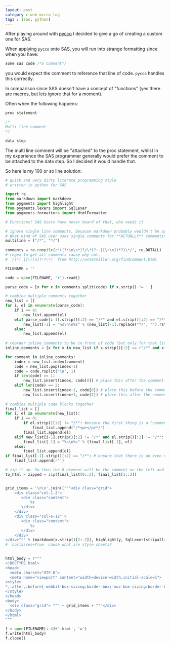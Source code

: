 ```yaml
---
layout: post
category : web micro log
tags : [sas, python]
---
```


After playing around with [pycco](http://fitzgen.github.io/pycco/) I decided to give a go of creating a custom one for SAS. 

When applying `pycco` onto SAS, you will run into strange formatting since when you have:

```js
some sas code /*a comment*/
```

you would expect the comment to reference that line of code. `pycco` handles this correctly.

In comparison since SAS doesn't have a concept of "functions" (yes there are macros, but lets ignore that for a moment).

Often when the following happens:

```js
proc statement

/*
Multi line comment
*/

data step
```

The multi line comment will be "attached" to the proc statement, whilst in my experience the SAS programmer generally would prefer the comment to be attached to the data step. So I decided it would handle that. 

So here is my 100 or so line solution:

```python
# quick and very dirty literate programming style 
# written in python for SAS

import re
from markdown import markdown
from pygments import highlight
from pygments.lexers import SqlLexer
from pygments.formatters import HtmlFormatter

# Functions? SAS Users have never heard of that, who needs it

# ignore single line comments, because markdown probably wouldn't be applied
# What kind of SAS user uses single comments for **ACTUALLY** commenting?
multiline = ["/*", "*/"]
    
comments = re.compile(r'((?:\n\s*)?/\*(?:.|[\r\n])*?)\*/', re.DOTALL)
# regex to get all comments cause why not. 
# `/\*(.|[\r\n])*?\*/` from http://ostermiller.org/findcomment.html

FILENAME = ''

code = open(FILENAME, 'r').read()

parse_code = [x for x in comments.split(code) if x.strip() != '']

# combine multiple comments together
new_list = []
for i, el in enumerate(parse_code):
    if i == 0:
        new_list.append(el)
    elif parse_code[i-1].strip()[:2] == "/*" and el.strip()[:2] == "/*":
        new_list[-1] = "%s\n\n%s" % (new_list[-1].replace("*/", "").rstrip(), el.replace("/*", "", 1).lstrip())
    else:
        new_list.append(el)
        
# reorder inline_comments to be in front of code (but only for that line!)
inline_comments = [x for x in new_list if x.strip()[:2] == r"/*" and x[0] != '\n']

for comment in inline_comments:
    index = new_list.index(comment)
    code = new_list.pop(index-1)
    code = code.rsplit('\n', 1)
    if len(code) == 1:
        new_list.insert(index, code[0]) # place this after the comment
    elif len(code) == 2:
        new_list.insert(index-1, code[0]) # place this before the comment
        new_list.insert(index+1, code[1]) # place this after the comment (remember the index has shifted by 1 now)
    
# combine multiple code blocks together
final_list = []
for i, el in enumerate(new_list):
    if i == 0:
        if el.strip()[:2] != "/*": #ensure the first thing is a "comment"
            final_list.append("/*<p></p>*/")
        final_list.append(el)
    elif new_list[i-1].strip()[:2] != "/*" and el.strip()[:2] != "/*":    
        final_list[-1] = "%s\n%s" % (final_list[-1], el)
    else:
        final_list.append(el)
if final_list[-1].strip()[:2] == "/*": # ensure that there is an even number of blocks
    final_list.append(r'')

# zip it up. So then the 0 element will be the comment on the left and 1 element will be the code 
to_html = zipped = zip(final_list[0::2], final_list[1::2])


grid_items = '\n\n'.join(["""<div class="grid">
    <div class="col-1-2">
       <div class="content">
           %s
       </div>
    </div>
    <div class="col-6-12" >
       <div class="content">
           %s
       </div>
    </div>
</div>""" % (markdown(x.strip()[2:-2]), highlight(y, SqlLexer(stripall=True), HtmlFormatter(noclasses=True))) for x,y in to_html])
# `noclasses=True` cause what are style sheets?

        
html_body = r"""
<!DOCTYPE html>
<head>
  <meta charset="UTF-8">
  <meta name="viewport" content="width=device-width,initial-scale=1">
<style>
*,:after,:before{-webkit-box-sizing:border-box;-moz-box-sizing:border-box;box-sizing:border-box}body{margin:0}[class*=col-]{float:left}.grid{width:100%;max-width:1140px;min-width:755px;margin:0;overflow:hidden}.grid:after{content:"";display:table;clear:both}.push-right{float:right}.col-1-2,.col-6-12{width:50%}.col-1-2{padding-left:20px}@media handheld,only screen and (max-width:767px){.grid{width:100%;min-width:0;margin-left:0;margin-right:0;padding-left:0;padding-right:0}[class*=col-]{width:auto;float:none;margin-left:0;margin-right:0;margin-top:10px;margin-bottom:10px;padding-left:20px;padding-right:20px}}
</style>
</head>
<body>
  <div class="grid"> """ + grid_items + """</div>
</body>
</html>
"""

f = open(FILENAME[:-4]+'.html', 'w')
f.write(html_body)
f.close()
```
